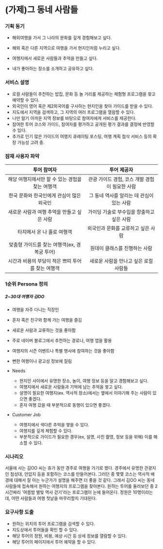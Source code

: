 # (가제)그 동네 사람들

### 기획 동기

- 해외여행을 가서 그 나라의 문화를 깊게 경험해보고 싶다.
- 해외 혹은 다른 지역으로 여행을 가서 현지인처럼 누리고 싶다.

- 여행지에서 새로운 사람들과 추억을 만들고 싶다.

- 내가 좋아하는 장소를 소개하고 공유하고 싶다.

  

### 서비스 설명

- 로컬 사람들이 추천하는 밥집, 문화 등 놀 거리를 제공하는 체험형 프로그램을 찾고 예약할 수 있다.
- 외국인이 영어 혹은 제2외국어를 구사하는 현지인을 찾아 가이드를 받을 수 있다.
- 지도에서 지역을 검색하고, 그 지역의 여러 프로그램을 열람할 수 있다.
- 나만 알기 아까운 지역 정보를 바탕으로 참여자에게 서비스를 제공한다.
- 참여한 투어 코스와 가이드, 참여자를 평가하고 공개된 평가 결과를 결정에 반영할 수 있다.
- 추가로 인기 많은 가이드의 여행지 큐레이팅 포스팅, 여행 계획 첨삭 서비스 등의 확장 가능성 고려 중.



### 잠재 사용자 파악

|                    투어 참여자                    |                  투어 제공자                   |
| :-----------------------------------------------: | :--------------------------------------------: |
|  해당 여행지에서만 할 수 있는 경험을 찾는 여행객  | 관광 가이드 경험, 코스 개발 경험이 필요한 사람 |
|     한국 문화와 한국인에게 관심이 많은 외국인     |   그 동네 역사를 알리는 데 관심이 있는 사람    |
|    새로운 사람과 여행 추억을 만들고 싶은 사람     |   가이딩 기술로 부수입을 창출하고 싶은 사람    |
|            타지에서 온 나 홀로 여행객             |       외국인과 문화를 교류하고 싶은 사람       |
|   맞춤형 가이드를 찾는 여행객(ex, 경복궁 투어)    |         원데이 클래스를 진행하는 사람          |
| 시간과 비용의 부담이 적은 쁘띠 투어를 찾는 여행객 |     새로운 사람을 만나고 싶은 로컬 사람들      |



### 1순위 Persona 정의

##### 2~30대 여행자 김OO

- 여행을 자주 다니는 직장인

- 혼자 혹은 친구와 함께 가는 여행을 즐김

- 새로운 사람과 교류하는 것을 좋아함

- 주로 네이버 블로그에서 추천하는 경로나, 여행 앱을 활용

- 여행지의 시즌 이벤트나 특별 행사에 참여하는 것을 좋아함

- 뻔한 여행이나 광고성 정보에 질림

- Needs

  - 현지인 사이에서 유명한 장소, 놀이, 여행 정보 등을 알고  경험해보고 싶다.
  - 여행지에서 새로운 사람들과 기억에 남는 추억을 쌓고 싶다.
  - 설명이 필요한 여행지(ex. 역사적 장소)에서는 옆에서 이야기해 주는 사람이 있으면 좋겠다.
  - 혼자 여행 갔을 때 부분적으로 동행이 있으면 좋겠다.

- Customer Job

  - 여행지에서 색다른 추억을 쌓을 수 있다.
  - 여행지를 깊게 체험할 수 있다.
  - 부분적으로 가이드가 필요한 경우(ex, 설명, 사진 촬영, 정보 등을 위해) 이를 해소할 수 있다.

  

### 시나리오

서울에 사는 김OO 씨는 휴가 동안 경주로 여행을 가기로 했다. 경주에서 유명한 관광지인 첨성대, 안압지 등을 포함하는 코스를 만들어본다. 그러던 중 몇몇 코스는 역사적 배경에 대해서 잘 아는 누군가가 설명을 해주면 더 좋을 것 같다. 그래서 김OO 씨는 동네 사람들에 접속해서 원하는 여행지의 프로그램을 찾아본다. 원하는 투어를 둘러보던 중 2시간짜리 '여름밤 별빛 역사 걷기'라는 프로그램이 눈에 들어온다. 정원은 10명이라는데, 어떤 사람들과 여행 첫날을 마무리할지 기대된다.



### 요구사항 도출

- 원하는 위치의 투어 프로그램을 검색할 수 있다.
- 지도상에서 투어들을 확인 할 수 있다.
- 해당 투어의 정원, 비용, 예상 시간 등 상세 정보를 열람할 수 있다.
- 해당 투어의 페이지에서 투어 예약을 할 수 있다.